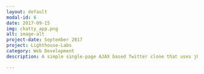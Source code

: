 ```yaml
---
layout: default
modal-id: 6
date: 2017-09-15
img: chatty_app.png
alt: image-alt
project-date: September 2017
project: Lighthouse-Labs
category: Web Development
description: A simple single-page AJAX based Twitter clone that uses jQuery, Web Sockets, HTML5, and CSS3 <a href="https://github.com/avleen30/chattyapp"><br>GitHub Link</a>.

---
```

